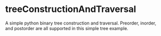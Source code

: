 # treeConstructionAndTraversal
A simple python binary tree construction and traversal. Preorder, inorder, and postorder are all supported in this simple tree example.
